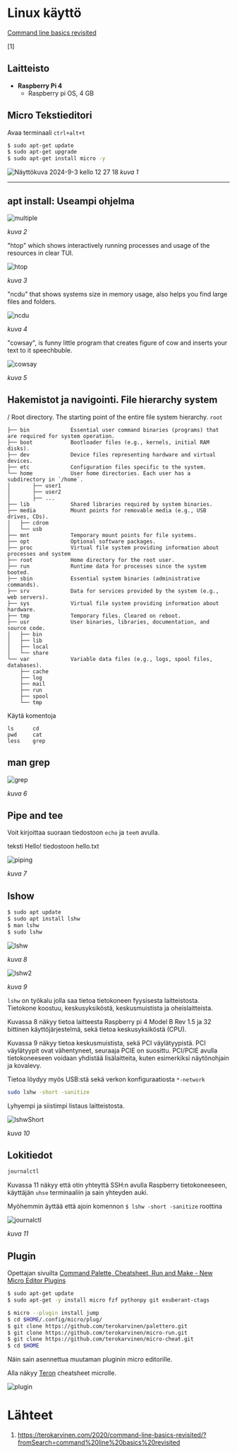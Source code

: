 # Linux käyttö

[Command line basics revisited](https://terokarvinen.com/2020/command-line-basics-revisited/?fromSearch=command%20line%20basics%20revisited)

[1]

## Laitteisto

- **Raspberry Pi 4**
    - Raspberry pi OS, 4 GB
   

## Micro Tekstieditori

Avaa terminaali `ctrl+alt+t`

```bash
$ sudo apt-get update
$ sudo apt-get upgrade
$ sudo apt-get install micro -y
``` 

![Näyttökuva 2024-9-3 kello 12 27 18](https://github.com/user-attachments/assets/9427a6e0-1a08-4dc6-b277-b3743c339637)
<em>kuva 1</em>


---
## apt install: Useampi ohjelma

![multiple](https://github.com/user-attachments/assets/3c067151-6cf4-41e5-8320-39f6b40984a6)

<em>kuva 2</em>

"htop" which shows interactively running processes and usage of the resources in clear TUI.

![htop](https://github.com/user-attachments/assets/ce95dd51-853f-4469-abcc-6328ffdb51b8)

<em>kuva 3</em>


"ncdu" that shows systems size in memory usage, also helps you find large files and folders.

![ncdu](https://github.com/user-attachments/assets/f9cf26af-a34e-499f-8ee1-e04bdb1d6f80)

<em>kuva 4</em>


"cowsay", is funny little program that creates figure of cow and inserts your text to it speechbuble.

![cowsay](https://github.com/user-attachments/assets/9ca70c81-3b52-4ad5-873b-8edf345b0d39)

<em>kuva 5</em>

## Hakemistot ja navigointi. File hierarchy system

/ Root directory. The starting point of the entire file system hierarchy. `root`
    
    ├── bin             Essential user command binaries (programs) that are required for system operation.
    ├── boot            Bootloader files (e.g., kernels, initial RAM disks). 
    ├── dev             Device files representing hardware and virtual devices.
    ├── etc             Configuration files specific to the system.
    └── home            User home directories. Each user has a subdirectory in `/home`.
    │       ├── user1
    │       ├── user2
    │       ├── ...
    ├── lib             Shared libraries required by system binaries.
    ├── media           Mount points for removable media (e.g., USB drives, CDs).
    │   ├── cdrom 
    │   └── usb
    ├── mnt             Temporary mount points for file systems.
    ├── opt             Optional software packages.
    ├── proc            Virtual file system providing information about processes and system 
    ├── root            Home directory for the root user.
    ├── run             Runtime data for processes since the system booted.
    ├── sbin            Essential system binaries (administrative commands).
    ├── srv             Data for services provided by the system (e.g., web servers).
    ├── sys             Virtual file system providing information about hardware.
    ├── tmp             Temporary files. Cleared on reboot.
    ├── usr             User binaries, libraries, documentation, and source code.
    │   ├── bin 
    │   ├── lib 
    │   ├── local 
    │   └── share 
    └── var             Variable data files (e.g., logs, spool files, databases).
        ├── cache 
        ├── log 
        ├── mail 
        ├── run 
        ├── spool 
        └── tmp

Käytä komentoja

```
ls      cd  
pwd     cat
less    grep
```

## man grep

![grep](mangrep.jpg)

<em>kuva 6</em>

## Pipe and tee

Voit kirjoittaa suoraan tiedostoon `echo` ja `tee`n avulla.

teksti Hello! tiedostoon hello.txt

![piping](pipe.jpg)

<em>kuva 7</em>

## lshow

```bash
$ sudo apt update
$ sudo apt install lshw
$ man lshw
$ sudo lshw
```

![lshw](lshw.jpg)

<em>kuva 8</em>

![lshw2](lshw2.jpg)

<em>kuva 9</em>

`lshw` on työkalu jolla saa tietoa tietokoneen fyysisesta laitteistosta. Tietokone koostuu, keskusyksiköstä, keskusmuistista ja oheislaitteista.

Kuvassa 8 näkyy tietoa laitteesta Raspberry pi 4 Model B Rev 1.5 ja 32 bittinen käyttöjärjestelmä, sekä tietoa keskusyksiköstä (CPU).

Kuvassa 9 näkyy tietoa keskusmuistista, sekä PCI väylätyypistä. PCI väylätyypit ovat vähentyneet, seuraaja PCIE on suosittu. PCI/PCIE avulla tietokoneeseen voidaan yhdistää lisälaitteita, kuten esimerkiksi näytönohjain ja kovalevy.

Tietoa löydyy myös USB:stä sekä verkon konfiguraatiosta `*-network`

```bash
sudo lshw -short -sanitize
```

Lyhyempi ja siistimpi listaus laitteistosta.

![lshwShort](lshwshort.jpg)

<em>kuva 10</em>

## Lokitiedot

```bash
journalctl
```

Kuvassa 11 näkyy että  otin yhteyttä SSH:n avulla Raspberry tietokoneeseen, käyttäjän `uhse` terminaaliin ja sain yhteyden auki.

Myöhemmin äyttää että ajoin komennon `$ lshw -short -sanitize` roottina

![journalctl](journalctl.jpg)

<em>kuva 11</em>

## Plugin

Opettajan sivuilta [Command Palette, Cheatsheet, Run and Make - New Micro Editor Plugins](https://terokarvinen.com/get-started-micro-editor/)

```bash
$ sudo apt-get update
$ sudo apt-get -y install micro fzf pythonpy git exuberant-ctags
```

```bash
$ micro --plugin install jump
$ cd $HOME/.config/micro/plug/
$ git clone https://github.com/terokarvinen/palettero.git
$ git clone https://github.com/terokarvinen/micro-run.git
$ git clone https://github.com/terokarvinen/micro-cheat.git
$ cd $HOME
```

Näin sain asennettua muutaman pluginin micro editorille.

Alla näkyy [Teron](https://github.com/terokarvinen) cheatsheet microlle.

![plugin](pluginMicro.jpg)

# Lähteet

1. https://terokarvinen.com/2020/command-line-basics-revisited/?fromSearch=command%20line%20basics%20revisited
